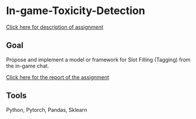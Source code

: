 # In-game-Toxicity-Detection

[Click here for description of assignment](https://www.example.com)

## Goal
Propose and implement a model or framework for Slot Filling (Tagging) from the in-game chat.

[Click here for the report of the assignment](./Report.pdf)

## Tools
Python, Pytorch, Pandas, Sklearn



